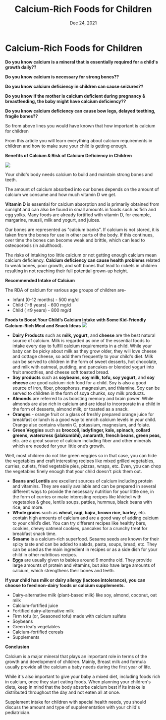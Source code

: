 ﻿---
title: 'Calcium-Rich Foods for Children'
date: 'Dec 24, 2021'

excerpt: "Your child's body needs calcium to build and maintain strong bones and teeth.
The amount of calcium absorbed into our bones depends on the amount of calcium we consume and how much vitamin D we get."
cover_image: '/images/posts/img13.png'
tags: ['tag3','tag4']
---
# Calcium-Rich Foods for Children


**Do you know calcium is a mineral that is essentially required for a child's growth daily??**

**Do you know calcium is necessary for strong bones??**

**Do you know calcium deficiency in children can cause seizures??**

**Do you know if the mother is calcium deficient during pregnancy & breastfeeding, the baby might have calcium deficiency??**

**Do you know calcium deficiency can cause bow legs, delayed teething, fragile bones??**

So from above lines you would have known that how important is calcium for children

From this article you will learn everything about calcium requirements in children and how to make sure your child is getting enough.







**Benefits of Calcium & Risk of Calcium Deficiency in Children**

![](/images/posts/img13.png)


Your child's body needs calcium to build and maintain strong bones and teeth.

The amount of calcium absorbed into our bones depends on the amount of calcium we consume and how much vitamin D we get. 

**Vitamin D** is essential for calcium absorption and is primarily obtained from sunlight and can also be found in small amounts in foods such as fish and egg yolks. Many foods are already fortified with vitamin D, for example, margarine, muesli, milk and yogurt, and juices.

Our bones are represented as "calcium banks". If calcium is not stored, it is taken from the bones for use in other parts of the body. If this continues, over time the bones can become weak and brittle, which can lead to osteoporosis (in adulthood).

The risks of intaking too little calcium or not getting enough calcium mean calcium deficiency. **Calcium deficiency can cause health problems** related to weak bones, poor growth, and soft bones that lead to rickets in children resulting in not reaching their full potential grown-up height.




**Recommended Intake of Calcium**

The RDA of calcium for various age groups of children are-

- Infant (0-12 months)  - 500 mg/d
- Child (1-8 years)      - 600 mg/d
- Child ( ≥9 years)      -  800 mg/d

**Foods to Boost Your Child’s Calcium Intake with Some Kid-Friendly Calcium-Rich Meal and Snack Ideas**
![](/images/posts/img14.png)

- **Dairy Products** such as **milk, yogurt,** and **cheese** are the best natural source of calcium. Milk is regarded as one of the essential foods to intake every day to fulfill calcium requirements in a child. While your baby can be picky about milk as they grow older, they will love cheese and cottage cheese, so add them frequently to your child's diet. Milk can be served to children in the form of sweet desserts, hot chocolate, and milk with oatmeal, pudding, and pancakes or blended yogurt into fruit smoothies, and cheese soft toasted bread.
- **Soy products** such as **soybeans, soy milk, tofu, soy yogurt,** and **soy cheese** are good calcium-rich food for a child. Soy is also a good source of iron, fiber, phosphorus, magnesium, and thiamine. Soy can be served to children in the form of soya chunks, soy milk products.
- **Almonds** are referred to as boosting memory and brain power. While almonds are also rich in calcium and are ideal to incorporate in a child in the form of desserts, almond milk, or toasted as a snack.
- **Oranges** - orange fruit or a glass of freshly prepared orange juice for breakfast or lunch is a good way to enrich calcium levels in your child. Orange also contains vitamin C, potassium, magnesium, and folate.
- **Green Veggies** such as **broccoli, ladyfinger, kale, spinach, collard greens, watercress (jalakumbhi), amaranth, french beans, green peas,** etc. are a great source of calcium including fiber and other minerals which are needed for your little one’s growth. 

Well, most children do not like green veggies so in that case, you can hide the vegetables and craft interesting recipes like mixed grilled vegetables, curries, cutlets, fried vegetable pies, pizzas, wraps, etc. Even, you can chop the vegetables finely enough that your child doesn't pick them out.

- **Beans and Lentils** are excellent sources of calcium including protein and vitamins. They are easily available and can be prepared in several different ways to provide the necessary nutrition for your little one, in the form of curries or make interesting recipes like khichdi with vegetables & ghee, lentils soups, patties, hummus, black beans with rice, and more.
- **Whole grains** such as **wheat, ragi, bajra, brown rice, barley**, etc. contain high amounts of calcium and are a good way of adding calcium to your child’s diet. You can try different recipes like healthy bars, cookies, chewy oatmeal cookies, pancakes for a crunchy treat for breakfast snack time.
- **Sesame** is a calcium-rich superfood. Sesame seeds are known for their spicy taste and can be added to salads, pasta, soups, bread, etc. They can be used as the main ingredient in recipes or as a side dish for your child in other nutritious recipes.
- **Eggs** are usually given to babies around 9 months old. They provide large amounts of protein and vitamins, but also have large amounts of calcium, which strengthens their bones and teeth.

**If your child has milk or dairy allergy (lactose intolerance), you can choose to feed non-dairy foods or calcium supplements.**

- Dairy-alternative milk (plant-based milk) like soy, almond, coconut, oat milk
- Calcium-fortified juice
- Fortified dairy-alternative milk 
- Firm tofu (or, Seasoned tofu) made with calcium sulfate
- Soybeans
- Green leafy vegetables 
- Calcium-fortified cereals
- Supplements 

**Conclusion**

Calcium is a major mineral that plays an important role in terms of the growth and development of children. Mainly, Breast milk and formula usually provide all the calcium a baby needs during the first year of life.

While it's also important to give your baby a mixed diet, including foods rich in calcium, once they start eating foods. When planning your children's diets, keep in mind that the body absorbs calcium best if its intake is distributed throughout the day and not eaten all at once.

Supplement intake for children with special health needs, you should discuss the amount and type of supplementation with your child's pediatrician.

